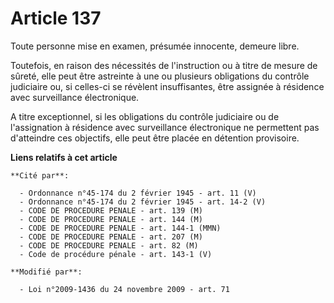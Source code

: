 # Article 137

Toute personne mise en examen, présumée innocente, demeure libre. 

Toutefois, en raison des nécessités de l'instruction ou à titre de mesure de sûreté, elle peut être astreinte à une ou
plusieurs obligations du contrôle judiciaire ou, si celles-ci se révèlent insuffisantes, être assignée à résidence avec
surveillance électronique. 

A titre exceptionnel, si les obligations du contrôle judiciaire ou de l'assignation à résidence avec surveillance
électronique ne permettent pas d'atteindre ces objectifs, elle peut être placée en détention provisoire.

**Liens relatifs à cet article**

	**Cité par**:

	  - Ordonnance n°45-174 du 2 février 1945 - art. 11 (V)
	  - Ordonnance n°45-174 du 2 février 1945 - art. 14-2 (V)
	  - CODE DE PROCEDURE PENALE - art. 139 (M)
	  - CODE DE PROCEDURE PENALE - art. 144 (M)
	  - CODE DE PROCEDURE PENALE - art. 144-1 (MMN)
	  - CODE DE PROCEDURE PENALE - art. 207 (M)
	  - CODE DE PROCEDURE PENALE - art. 82 (M)
	  - Code de procédure pénale - art. 143-1 (V)

	**Modifié par**:

	  - Loi n°2009-1436 du 24 novembre 2009 - art. 71
